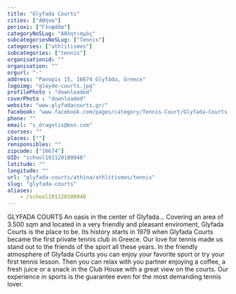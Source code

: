 ```yaml
---
title: "Glyfada Courts"
cities: ["Αθήνα"]
perioxi: ["Γλυφάδα"]
categoryNoSLug: "Αθλητισμός"
subcategoriesNoSLug: ["Tennis"]
categories: ["athlitismos"]
subcategories: ["tennis"]
organisationid: ""
organisation: ""
orgurl: "-"
address: "Panopis 15, 16674 Glyfáda, Greece"
logoimg: "gleyde-courts.jpg"
profilePhoto : "downloaded"
coverPhoto : "downloaded"
website: "www.glyfadacourts.gr/"
facebook: "www.facebook.com/pages/category/Tennis-Court/Glyfada-Courts-Tennis-Club-111786525571808/"
phone: ""
email: "s_dragotis@msn.com"
courses: ""
places: [""]
rensponsibles: ""
zipcode: ["16674"]
UID: "school191120180948"
latitude: ""
longitude: ""
url: "glyfada-courts/athina/athlitismos/tennis"
slug: "glyfada-courts"
aliases:
    - /school191120180948
---
```





GLYFADA COURTS An oasis in the center of Glyfada… Covering an area of 3.500 sqm and located in a very friendly and pleasant enviroment, Glyfada Courts is the place to be. Its history starts in 1979 when Glyfada Courts became the first private tennis club in Greece. Our love for tennis made us stand out to the friends of the sport all these years. In the friendly atmosphere of Glyfada Courts you can enjoy your favorite sport or try your first tennis lesson. Then you can relax with you partner enjoying a coffee, a fresh juice or a snack in the Club House with a great view on the courts. Our experience in sports is the guarantee even for the most demanding tennis lover.